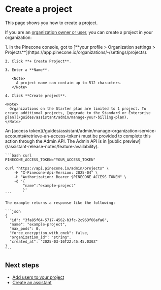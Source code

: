 # Create a project

This page shows you how to create a project.

If you are an [organization owner or user](/guides/assistant/admin/organizations-overview#organization-roles), you can create a project in your organization:

<Tabs>
  <Tab title="Pinecone console">
    1. In the Pinecone console, got to [**your profile > Organization settings > Projects**](https://app.pinecone.io/organizations/-/settings/projects).

    2. Click **+ Create Project**.

    3. Enter a **Name**.

       <Note>
         A project name can contain up to 512 characters.
       </Note>

    4. Click **Create project**.

    <Note>
      Organizations on the Starter plan are limited to 1 project. To create additional projects, [upgrade to the Standard or Enterprise plan](/guides/assistant/admin/manage-your-billing-plan).
    </Note>
  </Tab>

  <Tab title="API">
    <Note>
      An [access token](/guides/assistant/admin/manage-organization-service-accounts#retrieve-an-access-token) must be provided to complete this action through the Admin API. The Admin API is in [public preview](/assistant-release-notes/feature-availability).
    </Note>

    ```bash curl
    PINECONE_ACCESS_TOKEN="YOUR_ACCESS_TOKEN"

    curl "https://api.pinecone.io/admin/projects" \
        -H "X-Pinecone-Api-Version: 2025-04" \
    	-H "Authorization: Bearer $PINECONE_ACCESS_TOKEN" \
    	-d '{
            "name":"example-project"
            }'
    ```

    The example returns a response like the following:

    ```json
    {
      "id": "3fa85f64-5717-4562-b3fc-2c963f66afa6",
      "name": "example-project",
      "max_pods": 0,
      "force_encryption_with_cmek": false,
      "organization_id": "string",
      "created_at": "2025-03-16T22:46:45.030Z"
    }
    ```
  </Tab>
</Tabs>

## Next steps

* [Add users to your project](/guides/assistant/admin/manage-project-members#add-members-to-a-project)
* [Create an assistant](/guides/assistant/create-assistant)
